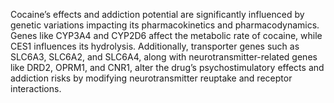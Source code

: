 Cocaine’s effects and addiction potential are significantly influenced by genetic variations impacting its pharmacokinetics and pharmacodynamics. Genes like CYP3A4 and CYP2D6 affect the metabolic rate of cocaine, while CES1 influences its hydrolysis. Additionally, transporter genes such as SLC6A3, SLC6A2, and SLC6A4, along with neurotransmitter-related genes like DRD2, OPRM1, and CNR1, alter the drug’s psychostimulatory effects and addiction risks by modifying neurotransmitter reuptake and receptor interactions.